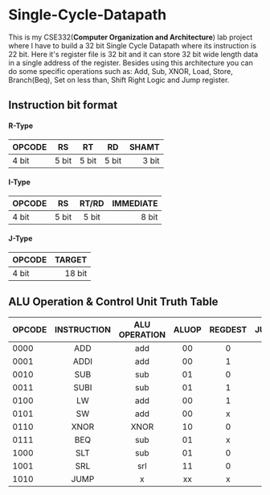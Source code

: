 # Single-Cycle-Datapath
This is my CSE332(**Computer Organization and Architecture**) lab project where I have to build a 32 bit Single Cycle Datapath where its instruction is 22 bit. Here it's register file is 32 bit and it can store 32 bit wide length data in a single address of the register. 
Besides using this architecture you can do some specific operations such as: Add, Sub, XNOR, Load, Store, Branch(Beq), Set on less than, Shift Right Logic and Jump register.

## Instruction bit format
#### R-Type
OPCODE|RS|RT|RD|SHAMT
:---|:---:|:---:|:---:|---:
4 bit|5 bit|5 bit|5 bit|3 bit

#### I-Type
OPCODE|RS|RT/RD|IMMEDIATE
:---|:---:|:---:|---:
4 bit|5 bit|5 bit|8 bit

#### J-Type
OPCODE|TARGET
:---|---:
4 bit|18 bit

## ALU Operation & Control Unit Truth Table

OPCODE|INSTRUCTION|ALU OPERATION|ALUOP|REGDEST|JUMP|BRANCH|MEMREAD|MEMTOREG|MEMWRITE|ALUSRC|REGWRITE|SLT
:---|:---:|:---:|:---:|:---:|:---:|:---:|:---:|:---:|:---:|:---:|:---:|---:
0000|ADD|add|00|0|0|0|0|0|0|0|1|0
0001|ADDI|add|00|1|0|0|0|0|0|1|1|0
0010|SUB|sub|01|0|0|0|0|0|0|0|1|0
0011|SUBI|sub|01|1|0|0|0|0|0|1|1|0
0100|LW|add|00|1|0|0|1|1|0|1|1|0
0101|SW|add|00|x|0|0|0|x|1|1|0|0
0110|XNOR|XNOR|10|0|0|0|0|0|0|0|1|0
0111|BEQ|sub|01|x|0|1|0|x|0|0|0|0
1000|SLT|sub|01|0|0|0|0|0|0|0|1|1
1001|SRL|srl|11|0|0|0|0|0|0|0|1|0
1010|JUMP|x|xx|x|1|0|0|x|0|x|0|0


